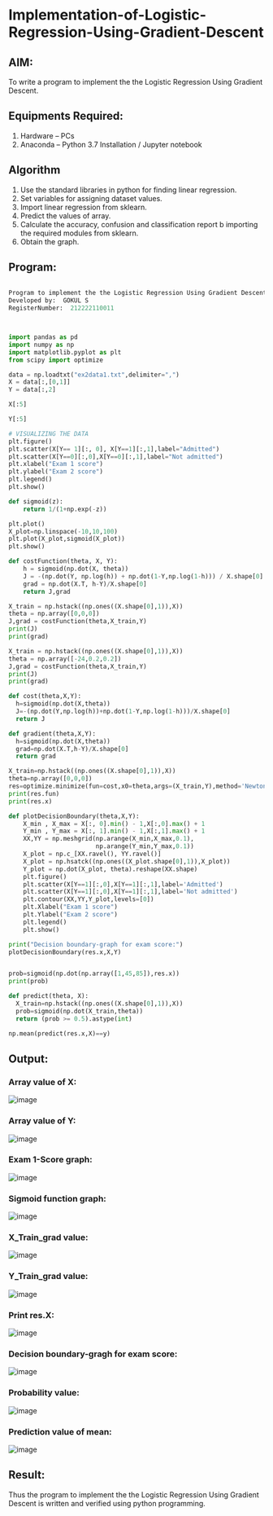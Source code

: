 # Implementation-of-Logistic-Regression-Using-Gradient-Descent

## AIM:

To write a program to implement the the Logistic Regression Using Gradient Descent.

## Equipments Required:

1. Hardware – PCs
2. Anaconda – Python 3.7 Installation / Jupyter notebook

## Algorithm

1. Use the standard libraries in python for finding linear regression.
2. Set variables for assigning dataset values.
3. Import linear regression from sklearn.
4. Predict the values of array.
5. Calculate the accuracy, confusion and classification report b importing the required modules from sklearn.
6. Obtain the graph.

## Program:

```py

Program to implement the the Logistic Regression Using Gradient Descent.
Developed by:  GOKUL S
RegisterNumber:  212222110011



import pandas as pd
import numpy as np
import matplotlib.pyplot as plt
from scipy import optimize

data = np.loadtxt("ex2data1.txt",delimiter=",")
X = data[:,[0,1]]
Y = data[:,2]

X[:5]

Y[:5]

# VISUALIZING THE DATA
plt.figure()
plt.scatter(X[Y== 1][:, 0], X[Y==1][:,1],label="Admitted")
plt.scatter(X[Y==0][:,0],X[Y==0][:,1],label="Not admitted")
plt.xlabel("Exam 1 score")
plt.ylabel("Exam 2 score")
plt.legend()
plt.show()

def sigmoid(z):
    return 1/(1+np.exp(-z))

plt.plot()
X_plot=np.linspace(-10,10,100)
plt.plot(X_plot,sigmoid(X_plot))
plt.show()

def costFunction(theta, X, Y):
    h = sigmoid(np.dot(X, theta))
    J = -(np.dot(Y, np.log(h)) + np.dot(1-Y,np.log(1-h))) / X.shape[0]
    grad = np.dot(X.T, h-Y)/X.shape[0]
    return J,grad

X_train = np.hstack((np.ones((X.shape[0],1)),X))
theta = np.array([0,0,0])
J,grad = costFunction(theta,X_train,Y)
print(J)
print(grad)

X_train = np.hstack((np.ones((X.shape[0],1)),X))
theta = np.array([-24,0.2,0.2])
J,grad = costFunction(theta,X_train,Y)
print(J)
print(grad)

def cost(theta,X,Y):
  h=sigmoid(np.dot(X,theta))
  J=-(np.dot(Y,np.log(h))+np.dot(1-Y,np.log(1-h)))/X.shape[0]
  return J

def gradient(theta,X,Y):
  h=sigmoid(np.dot(X,theta))
  grad=np.dot(X.T,h-Y)/X.shape[0]
  return grad

X_train=np.hstack((np.ones((X.shape[0],1)),X))
theta=np.array([0,0,0])
res=optimize.minimize(fun=cost,x0=theta,args=(X_train,Y),method='Newton-CG',jac=gradient)
print(res.fun)
print(res.x)

def plotDecisionBoundary(theta,X,Y):
    X_min , X_max = X[:, 0].min() - 1,X[:,0].max() + 1
    Y_min , Y_max = X[:, 1].min() - 1,X[:,1].max() + 1
    XX,YY = np.meshgrid(np.arange(X_min,X_max,0.1),
                        np.arange(Y_min,Y_max,0.1))
    X_plot = np.c_[XX.ravel(), YY.ravel()]
    X_plot = np.hsatck((np.ones((X_plot.shape[0],1)),X_plot))
    Y_plot = np.dot(X_plot, theta).reshape(XX.shape)
    plt.figure()
    plt.scatter(X[Y==1][:,0],X[Y==1][:,1],label='Admitted')
    plt.scatter(X[Y==1][:,0],X[Y==1][:,1],label='Not admitted')
    plt.contour(XX,YY,Y_plot,levels=[0])
    plt.Xlabel("Exam 1 score")
    plt.Ylabel("Exam 2 score")
    plt.legend()
    plt.show()

print("Decision boundary-graph for exam score:")
plotDecisionBoundary(res.x,X,Y)


prob=sigmoid(np.dot(np.array([1,45,85]),res.x))
print(prob)

def predict(theta, X):
  X_train=np.hstack((np.ones((X.shape[0],1)),X))
  prob=sigmoid(np.dot(X_train,theta))
  return (prob >= 0.5).astype(int)

np.mean(predict(res.x,X)==y)


```

## Output:

### Array value of X:

![image](https://github.com/gokul-sureshkumar/-Implementation-of-Logistic-Regression-Using-Gradient-Descent/assets/121148715/545315a1-b04f-420a-b2f8-26258efbc9a7)


### Array value of Y:

![image](https://github.com/gokul-sureshkumar/-Implementation-of-Logistic-Regression-Using-Gradient-Descent/assets/121148715/c381bbf6-2fa8-4876-8e2e-e948d58f4617)

### Exam 1-Score graph:

![image](https://github.com/gokul-sureshkumar/-Implementation-of-Logistic-Regression-Using-Gradient-Descent/assets/121148715/37a91e74-2df5-4fcf-961c-09de7a1094b4)

### Sigmoid function graph:

![image](https://github.com/gokul-sureshkumar/-Implementation-of-Logistic-Regression-Using-Gradient-Descent/assets/121148715/698dda2b-cdb0-4066-9043-28ea2e6d126d)

### X_Train_grad value:

![image](https://github.com/gokul-sureshkumar/-Implementation-of-Logistic-Regression-Using-Gradient-Descent/assets/121148715/285680b0-00fe-4785-9efd-bb303c3051c6)

### Y_Train_grad value:

![image](https://github.com/gokul-sureshkumar/-Implementation-of-Logistic-Regression-Using-Gradient-Descent/assets/121148715/1fd25b4c-e585-4028-a8f1-4aecc5ecaae9)

### Print res.X:

![image](https://github.com/gokul-sureshkumar/-Implementation-of-Logistic-Regression-Using-Gradient-Descent/assets/121148715/116e388c-b6ee-43aa-88fa-4fe4af85933b)

### Decision boundary-gragh for exam score:

![image](https://github.com/gokul-sureshkumar/-Implementation-of-Logistic-Regression-Using-Gradient-Descent/assets/121148715/222b41a2-c460-4ba9-b932-900b3617079d)

### Probability value:

![image](https://github.com/gokul-sureshkumar/-Implementation-of-Logistic-Regression-Using-Gradient-Descent/assets/121148715/6ad75536-f5f0-40cb-8ad1-bf48db9f7769)

### Prediction value of mean:

![image](https://github.com/gokul-sureshkumar/-Implementation-of-Logistic-Regression-Using-Gradient-Descent/assets/121148715/4fe081be-7bab-4c28-b364-fbcf0d83ad94)

## Result:

Thus the program to implement the the Logistic Regression Using Gradient Descent is written and verified using python programming.
